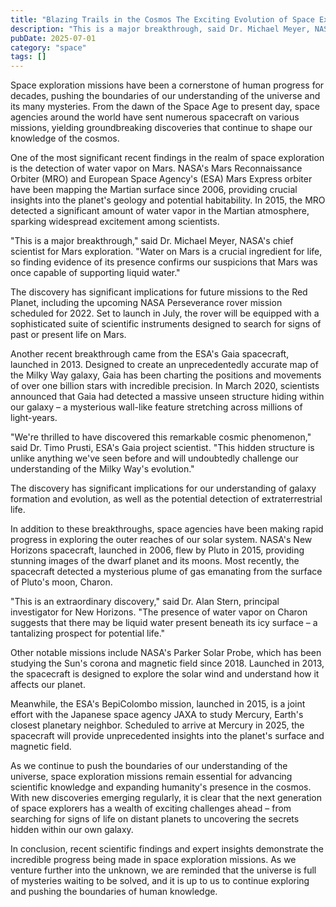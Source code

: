```yaml
---
title: "Blazing Trails in the Cosmos The Exciting Evolution of Space Exploration Missions"
description: "This is a major breakthrough, said Dr. Michael Meyer, NASAs chief scientist for Mars exploration. Water on Mars is a crucial ingredient for life, ..."
pubDate: 2025-07-01
category: "space"
tags: []
---
```


Space exploration missions have been a cornerstone of human progress for decades, pushing the boundaries of our understanding of the universe and its many mysteries. From the dawn of the Space Age to present day, space agencies around the world have sent numerous spacecraft on various missions, yielding groundbreaking discoveries that continue to shape our knowledge of the cosmos.

One of the most significant recent findings in the realm of space exploration is the detection of water vapor on Mars. NASA's Mars Reconnaissance Orbiter (MRO) and European Space Agency's (ESA) Mars Express orbiter have been mapping the Martian surface since 2006, providing crucial insights into the planet's geology and potential habitability. In 2015, the MRO detected a significant amount of water vapor in the Martian atmosphere, sparking widespread excitement among scientists.

"This is a major breakthrough," said Dr. Michael Meyer, NASA's chief scientist for Mars exploration. "Water on Mars is a crucial ingredient for life, so finding evidence of its presence confirms our suspicions that Mars was once capable of supporting liquid water."

The discovery has significant implications for future missions to the Red Planet, including the upcoming NASA Perseverance rover mission scheduled for 2022. Set to launch in July, the rover will be equipped with a sophisticated suite of scientific instruments designed to search for signs of past or present life on Mars.

Another recent breakthrough came from the ESA's Gaia spacecraft, launched in 2013. Designed to create an unprecedentedly accurate map of the Milky Way galaxy, Gaia has been charting the positions and movements of over one billion stars with incredible precision. In March 2020, scientists announced that Gaia had detected a massive unseen structure hiding within our galaxy – a mysterious wall-like feature stretching across millions of light-years.

"We're thrilled to have discovered this remarkable cosmic phenomenon," said Dr. Timo Prusti, ESA's Gaia project scientist. "This hidden structure is unlike anything we've seen before and will undoubtedly challenge our understanding of the Milky Way's evolution."

The discovery has significant implications for our understanding of galaxy formation and evolution, as well as the potential detection of extraterrestrial life.

In addition to these breakthroughs, space agencies have been making rapid progress in exploring the outer reaches of our solar system. NASA's New Horizons spacecraft, launched in 2006, flew by Pluto in 2015, providing stunning images of the dwarf planet and its moons. Most recently, the spacecraft detected a mysterious plume of gas emanating from the surface of Pluto's moon, Charon.

"This is an extraordinary discovery," said Dr. Alan Stern, principal investigator for New Horizons. "The presence of water vapor on Charon suggests that there may be liquid water present beneath its icy surface – a tantalizing prospect for potential life."

Other notable missions include NASA's Parker Solar Probe, which has been studying the Sun's corona and magnetic field since 2018. Launched in 2013, the spacecraft is designed to explore the solar wind and understand how it affects our planet.

Meanwhile, the ESA's BepiColombo mission, launched in 2015, is a joint effort with the Japanese space agency JAXA to study Mercury, Earth's closest planetary neighbor. Scheduled to arrive at Mercury in 2025, the spacecraft will provide unprecedented insights into the planet's surface and magnetic field.

As we continue to push the boundaries of our understanding of the universe, space exploration missions remain essential for advancing scientific knowledge and expanding humanity's presence in the cosmos. With new discoveries emerging regularly, it is clear that the next generation of space explorers has a wealth of exciting challenges ahead – from searching for signs of life on distant planets to uncovering the secrets hidden within our own galaxy.

In conclusion, recent scientific findings and expert insights demonstrate the incredible progress being made in space exploration missions. As we venture further into the unknown, we are reminded that the universe is full of mysteries waiting to be solved, and it is up to us to continue exploring and pushing the boundaries of human knowledge.